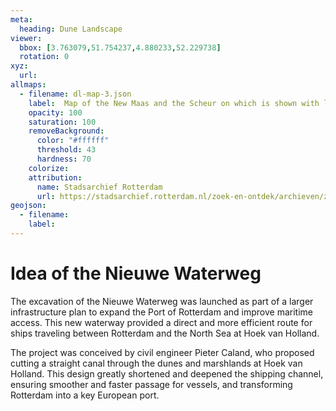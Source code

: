 ```yaml
---
meta:
  heading: Dune Landscape
viewer:
  bbox: [3.763079,51.754237,4.880233,52.229738]
  rotation: 0
xyz:
  url:
allmaps:
  - filename: dl-map-3.json
    label: 	Map of the New Maas and the Scheur on which is shown with lines, the design for improvement of the waterway from Rotterdam and the other Maas cities to the sea, 1863
    opacity: 100
    saturation: 100
    removeBackground:
      color: "#ffffff"
      threshold: 43
      hardness: 70
    colorize:
    attribution:
      name: Stadsarchief Rotterdam
      url: https://stadsarchief.rotterdam.nl/zoek-en-ontdek/archieven/zoekresultaat-archieven/?mizig=299&miadt=184&miaet=14&micode=4001&minr=39560781&miview=ldt
geojson:
  - filename: 
    label: 
---
```


# Idea of the Nieuwe Waterweg

The excavation of the Nieuwe Waterweg was launched as part of a larger infrastructure plan to expand the Port of Rotterdam and improve maritime access. This new waterway provided a direct and more efficient route for ships traveling between Rotterdam and the North Sea at Hoek van Holland. 

The project was conceived by civil engineer Pieter Caland, who proposed cutting a straight canal through the dunes and marshlands at Hoek van Holland. This design greatly shortened and deepened the shipping channel, ensuring smoother and faster passage for vessels, and transforming Rotterdam into a key European port.